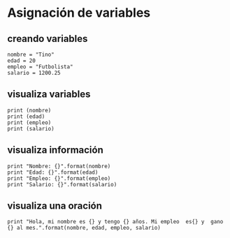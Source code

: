 # Asignación de variables
## creando variables
~~~
nombre = "Tino" 
edad = 20
empleo = "Futbolista"
salario = 1200.25
~~~

## visualiza variables
~~~
print (nombre)
print (edad)
print (empleo)
print (salario)
~~~

## visualiza información
~~~
print "Nombre: {}".format(nombre)
print "Edad: {}".format(edad)
print "Empleo: {}".format(empleo)
print "Salario: {}".format(salario)
~~~

## visualiza una oración
~~~
print "Hola, mi nombre es {} y tengo {} años. Mi empleo  es{} y  gano {} al mes.".format(nombre, edad, empleo, salario)
~~~